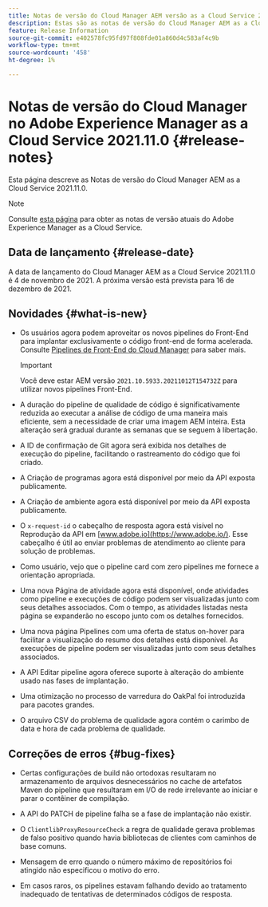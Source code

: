 ```yaml
---
title: Notas de versão do Cloud Manager AEM versão as a Cloud Service 2021.11.0
description: Estas são as notas de versão do Cloud Manager AEM as a Cloud Service versão 2021.11.0
feature: Release Information
source-git-commit: e402578fc95fd97f808fde01a860d4c583af4c9b
workflow-type: tm+mt
source-wordcount: '458'
ht-degree: 1%

---
```


# Notas de versão do Cloud Manager no Adobe Experience Manager as a Cloud Service 2021.11.0 {#release-notes}

Esta página descreve as Notas de versão do Cloud Manager AEM as a Cloud Service 2021.11.0.

>[!NOTE]
>
>Consulte [esta página](/help/release-notes/release-notes-cloud/release-notes-current.md) para obter as notas de versão atuais do Adobe Experience Manager as a Cloud Service.

## Data de lançamento {#release-date}

A data de lançamento do Cloud Manager AEM as a Cloud Service 2021.11.0 é 4 de novembro de 2021.
A próxima versão está prevista para 16 de dezembro de 2021.

## Novidades {#what-is-new}

* Os usuários agora podem aproveitar os novos pipelines do Front-End para implantar exclusivamente o código front-end de forma acelerada. Consulte [Pipelines de Front-End do Cloud Manager](/help/implementing/cloud-manager/configuring-pipelines/introduction-ci-cd-pipelines.md#front-end) para saber mais.

   >[!IMPORTANT]
   >Você deve estar AEM versão `2021.10.5933.20211012T154732Z` para utilizar novos pipelines Front-End.

* A duração do pipeline de qualidade de código é significativamente reduzida ao executar a análise de código de uma maneira mais eficiente, sem a necessidade de criar uma imagem AEM inteira. Esta alteração será gradual durante as semanas que se seguem à libertação.

* A ID de confirmação de Git agora será exibida nos detalhes de execução do pipeline, facilitando o rastreamento do código que foi criado.

* A Criação de programas agora está disponível por meio da API exposta publicamente.

* A Criação de ambiente agora está disponível por meio da API exposta publicamente.

* O `x-request-id` o cabeçalho de resposta agora está visível no Reprodução da API em [www.adobe.io](https://www.adobe.io/). Esse cabeçalho é útil ao enviar problemas de atendimento ao cliente para solução de problemas.

* Como usuário, vejo que o pipeline card com zero pipelines me fornece a orientação apropriada.

* Uma nova Página de atividade agora está disponível, onde atividades como pipeline e execuções de código podem ser visualizadas junto com seus detalhes associados. Com o tempo, as atividades listadas nesta página se expanderão no escopo junto com os detalhes fornecidos.

* Uma nova página Pipelines com uma oferta de status on-hover para facilitar a visualização do resumo dos detalhes está disponível. As execuções de pipeline podem ser visualizadas junto com seus detalhes associados.

* A API Editar pipeline agora oferece suporte à alteração do ambiente usado nas fases de implantação.

* Uma otimização no processo de varredura do OakPal foi introduzida para pacotes grandes.

* O arquivo CSV do problema de qualidade agora contém o carimbo de data e hora de cada problema de qualidade.

## Correções de erros {#bug-fixes}

* Certas configurações de build não ortodoxas resultaram no armazenamento de arquivos desnecessários no cache de artefatos Maven do pipeline que resultaram em I/O de rede irrelevante ao iniciar e parar o contêiner de compilação.

* A API do PATCH de pipeline falha se a fase de implantação não existir.

* O `ClientlibProxyResourceCheck` a regra de qualidade gerava problemas de falso positivo quando havia bibliotecas de clientes com caminhos de base comuns.

* Mensagem de erro quando o número máximo de repositórios foi atingido não especificou o motivo do erro.

* Em casos raros, os pipelines estavam falhando devido ao tratamento inadequado de tentativas de determinados códigos de resposta.
